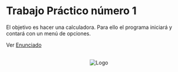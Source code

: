 #  Trabajo Práctico número 1
El objetivo es hacer una calculadora. Para ello el programa iniciará y contará con un menú de opciones.

Ver [Enunciado](https://github.com/programativo/UTN-TSP-LABI/blob/master/Trabajo%20Practico%202/Enunciado/TP2.pdf)

<p align="center">
  <br>
  <img alt="Logo" src="https://github.com/programativo/UTN-TSP-LABI/blob/master/Trabajo%20Practico%202/tp2.jpg?raw=true" />
  <br><br><br>
</p>